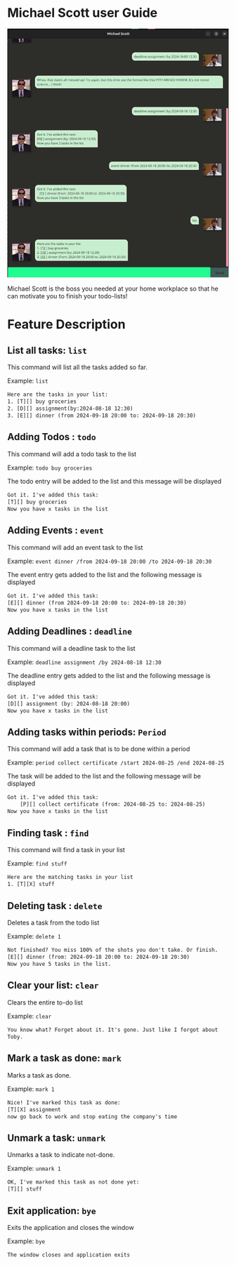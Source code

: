# Michael Scott user Guide


![Image](./Ui.png)

Michael Scott is the boss you needed at your home workplace so that he can motivate you to finish your todo-lists!

# Feature Description

## List all tasks: `list`
This command will list all the tasks added so far.

Example: `list`

```
Here are the tasks in your list: 
1. [T][] buy groceries
2. [D][] assignment(by:2024-08-18 12:30)
3. [E][] dinner (from 2024-09-18 20:00 to: 2024-09-18 20:30)
```

## Adding Todos : `todo`
This command will add a todo task to the list

Example: `todo buy groceries`

The todo entry will be added to the list and this message will be displayed
```
Got it. I've added this task: 
[T][] buy groceries
Now you have x tasks in the list
```
## Adding Events : `event`
This command will add an event task to the list


Example: `event dinner /from 2024-09-18 20:00 /to 2024-09-18 20:30`

The event entry gets added to the list and the following message is displayed
```
Got it. I've added this task: 
[E][] dinner (from 2024-09-18 20:00 to: 2024-09-18 20:30)
Now you have x tasks in the list
```
## Adding Deadlines : `deadline`
This command will a deadline task to the list

Example: `deadline assignment /by 2024-08-18 12:30`

The deadline entry gets added to the list and the following message is displayed

```
Got it. I've added this task: 
[D][] assignment (by: 2024-08-18 20:00)
Now you have x tasks in the list
```
## Adding tasks within periods: `Period`
This command will add a task that is to be done within a period

Example: `period collect certificate /start 2024-08-25 /end 2024-08-25`

The task will be added to the list and the following message will be displayed
```
Got it. I've added this task:
    [P][] collect certificate (from: 2024-08-25 to: 2024-08-25)
Now you have x tasks in the list
```

## Finding task : `find`
This command will find a task in your list

Example: `find stuff`

```
Here are the matching tasks in your list
1. [T][X] stuff
```

## Deleting task : `delete` 
Deletes a task from the todo list

Example: `delete 1`

```
Not finished? You miss 100% of the shots you don't take. Or finish. 
[E][] dinner (from: 2024-09-18 20:00 to: 2024-09-18 20:30)
Now you have 5 tasks in the list. 
```

## Clear your list: `clear`
Clears the entire to-do list

Example: `clear`

```
You know what? Forget about it. It's gone. Just like I forgot about Toby.
```
## Mark a task as done: `mark`
Marks a task as done. 

Example: `mark 1`

```
Nice! I've marked this task as done:
[T][X] assignment
now go back to work and stop eating the company's time
```
## Unmark a task: `unmark`
Unmarks a task to indicate not-done. 


Example: `unmark 1`

```
OK, I've marked this task as not done yet:
[T][] stuff
```
## Exit application: `bye`
Exits the application and closes the window


Example: `bye`

```
The window closes and application exits
```
